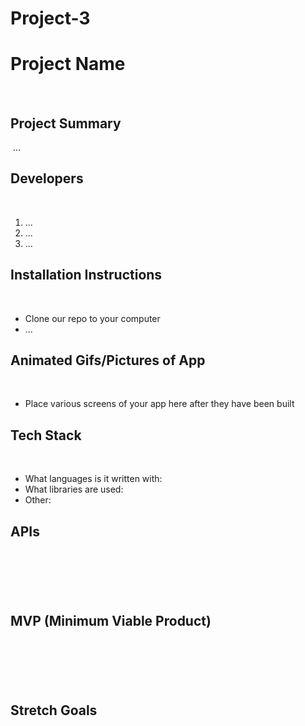 # Project-3
# Project Name
​
​
## Project Summary
​
...
​
## Developers
​
1. ...
​
2. ...
​
3. ...
​
## Installation Instructions
​
- Clone our repo to your computer
​
- ...
​
​
## Animated Gifs/Pictures of App
​
- Place various screens of your app here after they have been built
​
## Tech Stack
​
- What languages is it written with: 
​
- What libraries are used: 
​
- Other: 
​
​
## APIs
​
-
​
## MVP (Minimum Viable Product)
​
-
​
​
## Stretch Goals
